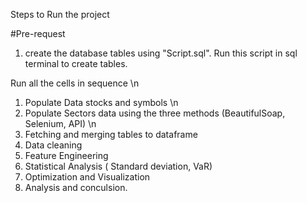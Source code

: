 Steps to Run the project 

#Pre-request
 1. create the database tables using "Script.sql". Run this script in sql terminal to create tables.

Run all the cells in sequence \n
 1. Populate Data stocks and symbols \n 
 2. Populate Sectors data using the three methods (BeautifulSoap, Selenium, API) \n
 3. Fetching and merging tables to dataframe
 4. Data cleaning
 5. Feature Engineering
 6. Statistical Analysis ( Standard deviation, VaR)
 7. Optimization and Visualization
 8. Analysis and conculsion.
